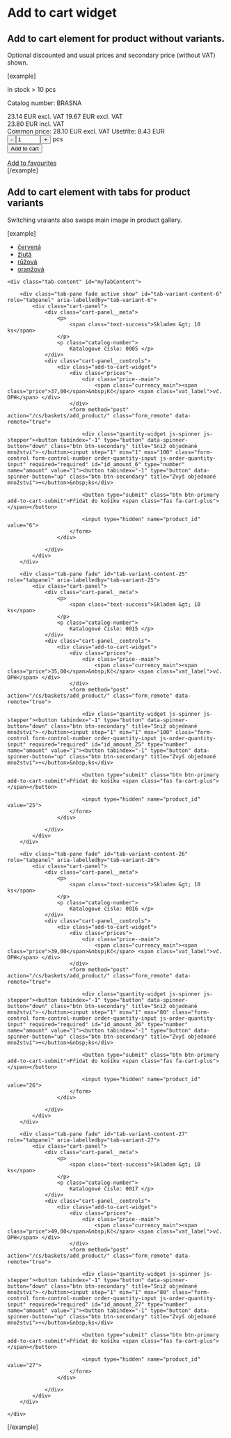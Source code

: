 Add to cart widget
==================

## Add to cart element for product without variants.
Optional discounted and usual prices and secondary price (without VAT) shown.

[example]
<section class="section--add-to-cart">
	<div class="cart-panel">
		<div class="cart-panel__meta">
			<p><span class="text-success">In stock &gt; 10 pcs</span></p>
			<p class="catalog-number">Catalog number: BRASNA</p>
		</div>
		<div class="cart-panel__controls">
			<div class="add-to-cart-widget">
				<div class="prices">
					<div class="price--main">
							<span class="price--before-discount">
								<span class="currency_main"><span class="currency_main__price">23.14</span>&nbsp;<span class="currency_main__currency">EUR</span><span class="currency_main__ordering-unit"></span></span> <span class="vat_label">excl. VAT</span>
							</span>
							<span class="price--primary">
								<span class="currency_main"><span class="currency_main__price">19.67</span>&nbsp;<span class="currency_main__currency">EUR</span><span class="currency_main__ordering-unit"></span></span> <span class="vat_label">excl. VAT</span>
							</span>
							<div class="price--incl-vat">
								<span class="currency_main"><span class="currency_main__price">23.80</span>&nbsp;<span class="currency_main__currency">EUR</span><span class="currency_main__ordering-unit"></span></span> <span class="vat_label">incl. VAT</span>
							</div>										
							<span class="price--recommended">
									Common price: <span class="currency_main"><span class="currency_main__price">28.10</span>&nbsp;<span class="currency_main__currency">EUR</span><span class="currency_main__ordering-unit"></span></span> <span class="vat_label">excl. VAT</span>
									Ušetříte: <span class="moneysaved"><span class="currency_main"><span class="currency_main__price">8.43</span>&nbsp;<span class="currency_main__currency">EUR</span><span class="currency_main__ordering-unit"></span></span></span>
								</span>
							</div>
					</div>
					<form method="post" action="/en/baskets/add_product/" class="form_remote" data-remote="true">
						<div class="quantity-widget js-spinner js-stepper"><button tabindex="-1" type="button" data-spinner-button="down" class="btn btn-secondary" title="Reduce the ordered quantity">-</button><input step="1" min="1" max="22" class="form-control form-control-number order-quantity-input js-order-quantity-input" required="required" id="id_amount_24" type="number" name="amount" value="1"><button tabindex="-1" type="button" data-spinner-button="up" class="btn btn-secondary" title="Increase the ordered quantity">+</button>&nbsp;pcs</div>
						<button type="submit" class="btn btn-primary add-to-cart-submit">Add to cart  <span class="fas fa-cart-plus"></span></button>
						<input type="hidden" name="product_id" value="24">
					</form>
			</div>
			<div class="secondary-controls">
				<div class="secondary-controls__item">
					<a href="/en/favourite_products/create_new/?product_id=24" title="Add to favourites" class="remote_link post link--small fav_status fav_status--not_fav" data-remote="true" data-method="post" rel="nofollow">
						<span class="far fa-heart"></span> <span class="link__text">Add to favourites</span>
					</a>
				</div>
			</div>
		</div>
	</div>	
</section>
[/example]

## Add to cart element with tabs for product variants
Switching vraiants also swaps main image in product gallery.

[example]
<section class="section--add-to-cart">
	<ul class="nav nav-tabs" id="variants-nav" role="tablist">
		<li class="nav-item">
			<a class="nav-link active" id="tab-variant-6" data-toggle="tab" href="#tab-variant-content-6" role="tab" aria-controls="tab-variant-content-6" aria-selected="true" data-product_id="6">červená</a>
		</li>
		<li class="nav-item">
			<a class="nav-link" id="tab-variant-25" data-toggle="tab" href="#tab-variant-content-25" role="tab" aria-controls="tab-variant-content-25" aria-selected="false" data-product_id="25">žlutá</a>
		</li>
		<li class="nav-item">
			<a class="nav-link" id="tab-variant-26" data-toggle="tab" href="#tab-variant-content-26" role="tab" aria-controls="tab-variant-content-26" aria-selected="false" data-product_id="26">růžová</a>
		</li>
		<li class="nav-item">
			<a class="nav-link" id="tab-variant-27" data-toggle="tab" href="#tab-variant-content-27" role="tab" aria-controls="tab-variant-content-27" aria-selected="false" data-product_id="27">oranžová</a>
		</li>
	</ul>

	<div class="tab-content" id="myTabContent">

		<div class="tab-pane fade active show" id="tab-variant-content-6" role="tabpanel" aria-labelledby="tab-variant-6">
			<div class="cart-panel">
				<div class="cart-panel__meta">
					<p>
						<span class="text-success">Skladem &gt; 10 ks</span>
					</p>
					<p class="catalog-number">
						Katalogové číslo: 0005 </p>
				</div>
				<div class="cart-panel__controls">
					<div class="add-to-cart-widget">
						<div class="prices">
							<div class="price--main">
								<span class="currency_main"><span class="price">37,00</span>&nbsp;Kč</span> <span class="vat_label">vč. DPH</span> </div>
						</div>
						<form method="post" action="/cs/baskets/add_product/" class="form_remote" data-remote="true">

							<div class="quantity-widget js-spinner js-stepper"><button tabindex="-1" type="button" data-spinner-button="down" class="btn btn-secondary" title="Sniž objednané množství">-</button><input step="1" min="1" max="100" class="form-control form-control-number order-quantity-input js-order-quantity-input" required="required" id="id_amount_6" type="number" name="amount" value="1"><button tabindex="-1" type="button" data-spinner-button="up" class="btn btn-secondary" title="Zvyš objednané množství">+</button>&nbsp;ks</div>

							<button type="submit" class="btn btn-primary add-to-cart-submit">Přidat do košíku <span class="fas fa-cart-plus"></span></button>

							<input type="hidden" name="product_id" value="6">
						</form>
					</div>

				</div>
			</div>
		</div>

		<div class="tab-pane fade" id="tab-variant-content-25" role="tabpanel" aria-labelledby="tab-variant-25">
			<div class="cart-panel">
				<div class="cart-panel__meta">
					<p>
						<span class="text-success">Skladem &gt; 10 ks</span>
					</p>
					<p class="catalog-number">
						Katalogové číslo: 0015 </p>
				</div>
				<div class="cart-panel__controls">
					<div class="add-to-cart-widget">
						<div class="prices">
							<div class="price--main">
								<span class="currency_main"><span class="price">35,00</span>&nbsp;Kč</span> <span class="vat_label">vč. DPH</span> </div>
						</div>
						<form method="post" action="/cs/baskets/add_product/" class="form_remote" data-remote="true">

							<div class="quantity-widget js-spinner js-stepper"><button tabindex="-1" type="button" data-spinner-button="down" class="btn btn-secondary" title="Sniž objednané množství">-</button><input step="1" min="1" max="100" class="form-control form-control-number order-quantity-input js-order-quantity-input" required="required" id="id_amount_25" type="number" name="amount" value="1"><button tabindex="-1" type="button" data-spinner-button="up" class="btn btn-secondary" title="Zvyš objednané množství">+</button>&nbsp;ks</div>

							<button type="submit" class="btn btn-primary add-to-cart-submit">Přidat do košíku <span class="fas fa-cart-plus"></span></button>

							<input type="hidden" name="product_id" value="25">
						</form>
					</div>

				</div>
			</div>
		</div>

		<div class="tab-pane fade" id="tab-variant-content-26" role="tabpanel" aria-labelledby="tab-variant-26">
			<div class="cart-panel">
				<div class="cart-panel__meta">
					<p>
						<span class="text-success">Skladem &gt; 10 ks</span>
					</p>
					<p class="catalog-number">
						Katalogové číslo: 0016 </p>
				</div>
				<div class="cart-panel__controls">
					<div class="add-to-cart-widget">
						<div class="prices">
							<div class="price--main">
								<span class="currency_main"><span class="price">39,00</span>&nbsp;Kč</span> <span class="vat_label">vč. DPH</span> </div>
						</div>
						<form method="post" action="/cs/baskets/add_product/" class="form_remote" data-remote="true">

							<div class="quantity-widget js-spinner js-stepper"><button tabindex="-1" type="button" data-spinner-button="down" class="btn btn-secondary" title="Sniž objednané množství">-</button><input step="1" min="1" max="80" class="form-control form-control-number order-quantity-input js-order-quantity-input" required="required" id="id_amount_26" type="number" name="amount" value="1"><button tabindex="-1" type="button" data-spinner-button="up" class="btn btn-secondary" title="Zvyš objednané množství">+</button>&nbsp;ks</div>

							<button type="submit" class="btn btn-primary add-to-cart-submit">Přidat do košíku <span class="fas fa-cart-plus"></span></button>

							<input type="hidden" name="product_id" value="26">
						</form>
					</div>

				</div>
			</div>
		</div>

		<div class="tab-pane fade" id="tab-variant-content-27" role="tabpanel" aria-labelledby="tab-variant-27">
			<div class="cart-panel">
				<div class="cart-panel__meta">
					<p>
						<span class="text-success">Skladem &gt; 10 ks</span>
					</p>
					<p class="catalog-number">
						Katalogové číslo: 0017 </p>
				</div>
				<div class="cart-panel__controls">
					<div class="add-to-cart-widget">
						<div class="prices">
							<div class="price--main">
								<span class="currency_main"><span class="price">49,00</span>&nbsp;Kč</span> <span class="vat_label">vč. DPH</span> </div>
						</div>
						<form method="post" action="/cs/baskets/add_product/" class="form_remote" data-remote="true">

							<div class="quantity-widget js-spinner js-stepper"><button tabindex="-1" type="button" data-spinner-button="down" class="btn btn-secondary" title="Sniž objednané množství">-</button><input step="1" min="1" max="80" class="form-control form-control-number order-quantity-input js-order-quantity-input" required="required" id="id_amount_27" type="number" name="amount" value="1"><button tabindex="-1" type="button" data-spinner-button="up" class="btn btn-secondary" title="Zvyš objednané množství">+</button>&nbsp;ks</div>

							<button type="submit" class="btn btn-primary add-to-cart-submit">Přidat do košíku <span class="fas fa-cart-plus"></span></button>

							<input type="hidden" name="product_id" value="27">
						</form>
					</div>

				</div>
			</div>
		</div>

	</div>
</section>
[/example]